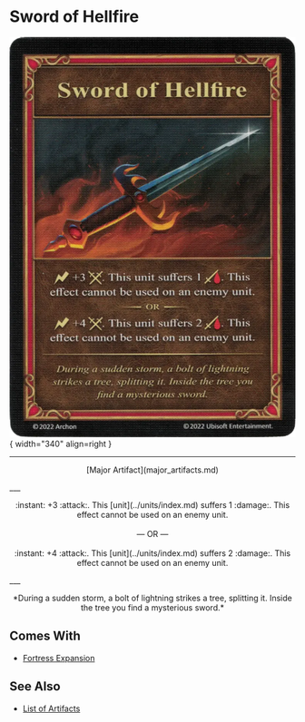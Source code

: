# Sword of Hellfire

![Sword of Hellfire](../assets/artifacts_major-sword_of_hellfire.webp){ width="340" align=right }
___
<p style="text-align: center;" markdown>[Major Artifact](major_artifacts.md)</p>
___
<p style="text-align: center;" markdown>:instant: +3 :attack:. This [unit](../units/index.md) suffers 1 :damage:. This effect cannot be used on an enemy unit.<br><br>— OR —<br><br>:instant: +4 :attack:. This [unit](../units/index.md) suffers 2 :damage:. This effect cannot be used on an enemy unit.</p>
___
<p style="text-align: center;" markdown>*During a sudden storm, a bolt of lightning strikes a tree, splitting it. Inside the tree you find a mysterious sword.*</p>


## Comes With

- [Fortress Expansion](../content.md)


## See Also


- [List of Artifacts](index.md)
